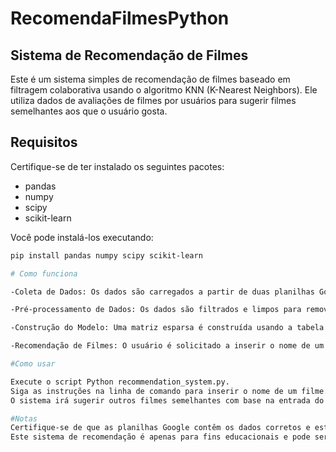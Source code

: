 # RecomendaFilmesPython

## Sistema de Recomendação de Filmes

Este é um sistema simples de recomendação de filmes baseado em filtragem colaborativa usando o algoritmo KNN (K-Nearest Neighbors). Ele utiliza dados de avaliações de filmes por usuários para sugerir filmes semelhantes aos que o usuário gosta.

## Requisitos

Certifique-se de ter instalado os seguintes pacotes:

- pandas
- numpy
- scipy
- scikit-learn

Você pode instalá-los executando:

```bash
pip install pandas numpy scipy scikit-learn

# Como funciona

-Coleta de Dados: Os dados são carregados a partir de duas planilhas Google contendo informações sobre filmes e avaliações de usuários.

-Pré-processamento de Dados: Os dados são filtrados e limpos para remover filmes com poucas avaliações, filmes em idiomas diferentes de inglês e usuários com menos de 1000 avaliações.

-Construção do Modelo: Uma matriz esparsa é construída usando a tabela pivô das avaliações dos filmes por usuários. O algoritmo KNN é treinado usando esta matriz para encontrar os filmes mais semelhantes com base nas avaliações dos usuários.

-Recomendação de Filmes: O usuário é solicitado a inserir o nome de um filme. O sistema verifica se o filme está na base de dados e, se estiver, sugere outros filmes semelhantes com base nas avaliações dos usuários.

#Como usar

Execute o script Python recommendation_system.py.
Siga as instruções na linha de comando para inserir o nome de um filme.
O sistema irá sugerir outros filmes semelhantes com base na entrada do usuário.

#Notas
Certifique-se de que as planilhas Google contêm os dados corretos e estão acessíveis.
Este sistema de recomendação é apenas para fins educacionais e pode ser aprimorado com mais técnicas e dados adicionais.


